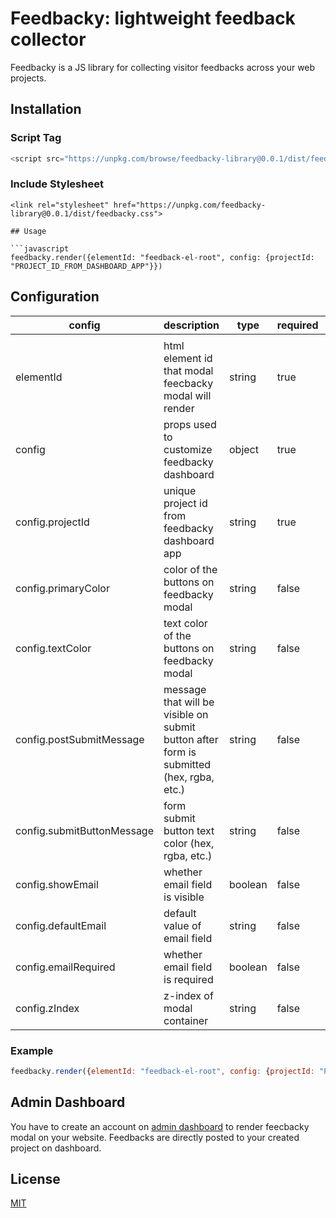 # Feedbacky: lightweight feedback collector

Feedbacky is a JS library for collecting visitor feedbacks across your web projects.

## Installation

### Script Tag

```javascript
<script src="https://unpkg.com/browse/feedbacky-library@0.0.1/dist/feedbacky.js"></script>
```
### Include Stylesheet
```link
<link rel="stylesheet" href="https://unpkg.com/feedbacky-library@0.0.1/dist/feedbacky.css">

## Usage

```javascript
feedbacky.render({elementId: "feedback-el-root", config: {projectId: "PROJECT_ID_FROM_DASHBOARD_APP"}})
```

## Configuration

| **config**                 | **description**                                                                         | **type** | **required** | **default**                  |
|----------------------------|-----------------------------------------------------------------------------------------|----------|--------------|------------------------------|
|                            |                                                                                         |          |              |                              |
| elementId                  | html element id that modal feecbacky modal will render                                  | string   | true         | null                         |
| config                     | props used to customize feedbacky dashboard                                             | object   | true         | null                         |
| config.projectId           | unique project id from feedbacky dashboard app                                          | string   | true         | null                         |
| config.primaryColor        | color of the buttons on feedbacky modal                                                 | string   | false        | #764abc                      |
| config.textColor           | text color of the buttons on feedbacky modal                                            | string   | false        | #ffffff                      |
| config.postSubmitMessage   | message that will be visible on submit button after form is submitted (hex, rgba, etc.) | string   | false        | "Thanks four your feedback!" |
| config.submitButtonMessage | form submit button text color (hex, rgba, etc.)                                         | string   | false        | "Send Feedback!"             |
| config.showEmail           | whether email field is visible                                                          | boolean  | false        | false                        |
| config.defaultEmail        | default value of email field                                                            | string   | false        | ""                           |
| config.emailRequired       | whether email field is required                                                         | boolean  | false        | false                        |
| config.zIndex              | z-index of modal container                                                              | string   | false        | 999999                       |

### Example

```javascript
feedbacky.render({elementId: "feedback-el-root", config: {projectId: "PROJECT_ID_FROM_DASHBOARD_APP", primaryColor: "#000000", textColor: "#ffffff", showEmail: "true", defaultEmail: "user@user.com", emailRequired: "true"}})
```

## Admin Dashboard
You have to create an account on [admin dashboard](https://feedbacky-dashboard.herokuapp.com/) to render feecbacky modal on your website. Feedbacks are directly posted to your created project on dashboard.


## License
[MIT](https://choosealicense.com/licenses/mit/)
